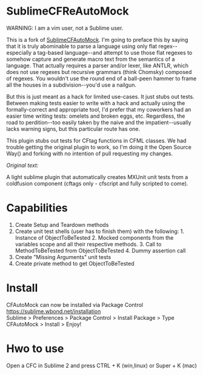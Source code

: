 SublimeCFReAutoMock
===================

WARNING: I am a vim user, not a Sublime user.

This is a fork of [SublimeCFAutoMock](https://github.com/dwkd/SublimeCFAutoMock). I'm going to preface this by saying
that it is truly abominable to parse a language using only flat regex--especially a tag-based language--and attempt to use those flat regexes to somehow capture and generate macro text from the semantics of a language. That actually requires a parser and/or lexer, like ANTLR, which does not use regexes but recursive grammars (think Chomsky) composed of regexes. You wouldn't use the round end of a ball-peen hammer to frame all the houses in a subdivision--you'd use a nailgun.

But this is just meant as a hack for limited use-cases. It just stubs out tests. Between making tests easier to write with a hack and actually using the formally-correct and appropriate tool, I'd prefer that my coworkers had an easier time writing tests: omelets and broken eggs, etc. Regardless, the road to perdition--too easily taken by the naive and the impatient--usually lacks warning signs, but this particular route has one.

This plugin stubs out tests for CFtag functions in CFML classes. We had trouble getting the original plugin to work, so I'm doing it the Open Source Way() and forking with no intention of pull requesting my changes.

*Original text:*

A light sublime plugin that automatically creates MXUnit unit tests from a coldfusion component (cftags only - cfscript and fully scripted to come).


Capabilities
============
  1. Create Setup and Teardown methods
  2. Create unit test shells (user has to finish them) with the following:
    1. Instance of ObjectToBeTested
    2. Mocked components from the variables scope and all their respective methods.
    3. Call to MethodToBeTested from ObjectToBeTested
    4. Dummy assertion call
  3. Create "Missing Arguments" unit tests 
  4. Create private method to get ObjectToBeTested


Install
=======
  CFAutoMock can now be installed via Package Control https://sublime.wbond.net/installation<br>
  Sublime > Preferences > Package Control > Install Package > Type CFAutoMock > Install > Enjoy!
  
Hwo to use
==========
  Open a CFC in Sublime 2 and press CTRL + K (win,linux) or Super + K (mac)

